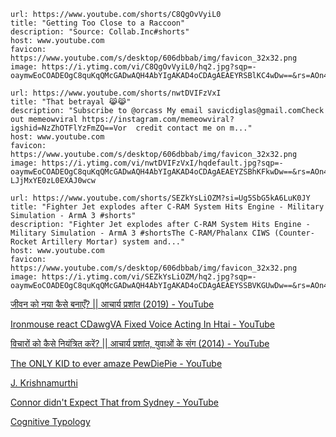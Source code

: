 
```cardlink
url: https://www.youtube.com/shorts/C8QgOvVyiL0
title: "Getting Too Close to a Raccoon"
description: "Source: Collab.Inc#shorts"
host: www.youtube.com
favicon: https://www.youtube.com/s/desktop/606dbbab/img/favicon_32x32.png
image: https://i.ytimg.com/vi/C8QgOvVyiL0/hq2.jpg?sqp=-oaymwEoCOADEOgC8quKqQMcGADwAQH4AbYIgAKAD4oCDAgAEAEYRSBlKC4wDw==&rs=AOn4CLAXXuMYZB9xNyaEsqzZYUfFE294Vw
```


```cardlink
url: https://www.youtube.com/shorts/nwtDVIFzVxI
title: "That betrayal 😹😹"
description: "Subscribe to @orcass My email savicdiglas@gmail.comCheck out memeowviral https://instagram.com/memeowviral?igshid=NzZhOTFlYzFmZQ==Vor  credit contact me on m..."
host: www.youtube.com
favicon: https://www.youtube.com/s/desktop/606dbbab/img/favicon_32x32.png
image: https://i.ytimg.com/vi/nwtDVIFzVxI/hqdefault.jpg?sqp=-oaymwEoCOADEOgC8quKqQMcGADwAQH4AbYIgAKAD4oCDAgAEAEYZSBhKFkwDw==&rs=AOn4CLAzJ1fyym-LJjMxYE0zL0EXAJ0wcw
```


```cardlink
url: https://www.youtube.com/shorts/SEZkYsLiOZM?si=Ug5SbG5kA6LuK0JY
title: "Fighter Jet explodes after C-RAM System Hits Engine - Military Simulation - ArmA 3 #shorts"
description: "Fighter Jet explodes after C-RAM System Hits Engine - Military Simulation - ArmA 3 #shortsThe C-RAM/Phalanx CIWS (Counter-Rocket Artillery Mortar) system and..."
host: www.youtube.com
favicon: https://www.youtube.com/s/desktop/606dbbab/img/favicon_32x32.png
image: https://i.ytimg.com/vi/SEZkYsLiOZM/hq2.jpg?sqp=-oaymwEoCOADEOgC8quKqQMcGADwAQH4AbYIgAKAD4oCDAgAEAEYSSBVKGUwDw==&rs=AOn4CLBUznSm5cQ_bM5Gld_xBf1FKyeO5g
```


[जीवन को नया कैसे बनाएँ? || आचार्य प्रशांत (2019) - YouTube](https://www.youtube.com/watch?v=W5hOm3Bd9Co&list=TLPQMjIwODIwMjLlFJrqGSLYwQ&index=3)

[Ironmouse react CDawgVA Fixed Voice Acting In Htai - YouTube](https://www.youtube.com/watch?v=pP7hHWaL4zY)

[विचारों को कैसे नियंत्रित करें? || आचार्य प्रशांत, युवाओं के संग (2014) - YouTube](https://www.youtube.com/watch?v=3Gvzq4O4mWE)

[The ONLY KID to ever amaze PewDiePie - YouTube](https://www.youtube.com/shorts/rbc2dSU7ht4)

[J. Krishnamurthi](https://www.youtube.com/playlist?list=PL1n30s-LKus5uOY2xbRjAx_wPHnKvy_aW)

[Connor didn't Expect That from Sydney - YouTube](https://www.youtube.com/watch?v=YAwipOUIMrc/)

[Cognitive Typology](https://www.youtube.com/watch?v=LNVgG9Jp9hk&list=PLkR4d69Qej6JgdLgtCk6pAJDO_ZQq4oIM&index=2&ab_channel=CognitiveTypology)